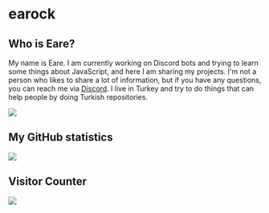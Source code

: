 # earock 
## Who is Eare?
My name is Eare. I am currently working on Discord bots and trying to learn some things about JavaScript, and here I am sharing my projects. I'm not a person who likes to share a lot of information, but if you have any questions, you can reach me via [Discord](https://discord.com/users/713716879851651142). I live in Turkey and try to do things that can help people by doing Turkish repositories.

[![](https://readme-typing-svg.herokuapp.com?color=00EF07&lines=discord.me%2Fpencil;twitter.com%2Fearock;twitch.tv%2Fearewastaken)](https://git.io/typing-svg)
## My GitHub statistics
![](https://github-readme-stats.vercel.app/api?username=earock&count_private=true&show_icons=true&theme=chartreuse-dark&hide_title=true&include_all_commits=true)
## Visitor Counter
![](https://profile-counter.glitch.me/earock/count.svg)

